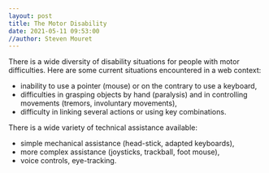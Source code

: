 ```yaml
---
layout: post
title: The Motor Disability
date: 2021-05-11 09:53:00
//author: Steven Mouret
---
```


There is a wide diversity of disability situations for people with motor difficulties. Here are some current situations encountered in a web context:
* inability to use a pointer (mouse) or on the contrary to use a keyboard,
* difficulties in grasping objects by hand (paralysis) and in controlling movements (tremors, involuntary movements),
* difficulty in linking several actions or using key combinations.

There is a wide variety of technical assistance available:
* simple mechanical assistance (head-stick, adapted keyboards),
* more complex assistance (joysticks, trackball, foot mouse),
* voice controls, eye-tracking.
